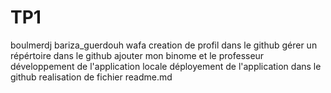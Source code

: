 # TP1
boulmerdj bariza_guerdouh wafa 
creation de profil dans le github 
gérer un répértoire dans le github 
ajouter mon binome et le professeur 
développement de l'application locale
déployement de l'application dans le github 
realisation de fichier readme.md 
